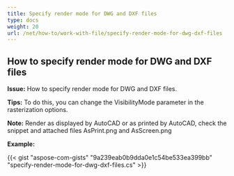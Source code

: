 ```yaml
---
title: Specify render mode for DWG and DXF files
type: docs
weight: 20
url: /net/how-to/work-with-file/specify-render-mode-for-dwg-dxf-files
---
```



## **How to specify render mode for DWG and DXF files**

**Issue:** How to specify render mode for DWG and DXF files.

**Tips:** To do this, you can change the VisibilityMode parameter in the rasterization options.

**Note:** Render as displayed by AutoCAD or as printed by AutoCAD, check the snippet and attached files AsPrint.png and AsScreen.png

**Example:**

{{< gist "aspose-com-gists" "9a239eab0b9dda0e1c54be533ea399bb" "specify-render-mode-for-dwg-dxf-files.cs" >}}